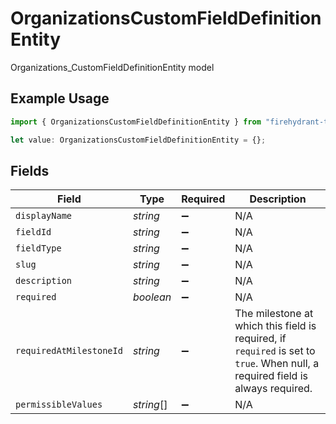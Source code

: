 # OrganizationsCustomFieldDefinitionEntity

Organizations_CustomFieldDefinitionEntity model

## Example Usage

```typescript
import { OrganizationsCustomFieldDefinitionEntity } from "firehydrant-typescript-sdk/models/components";

let value: OrganizationsCustomFieldDefinitionEntity = {};
```

## Fields

| Field                                                                                                                          | Type                                                                                                                           | Required                                                                                                                       | Description                                                                                                                    |
| ------------------------------------------------------------------------------------------------------------------------------ | ------------------------------------------------------------------------------------------------------------------------------ | ------------------------------------------------------------------------------------------------------------------------------ | ------------------------------------------------------------------------------------------------------------------------------ |
| `displayName`                                                                                                                  | *string*                                                                                                                       | :heavy_minus_sign:                                                                                                             | N/A                                                                                                                            |
| `fieldId`                                                                                                                      | *string*                                                                                                                       | :heavy_minus_sign:                                                                                                             | N/A                                                                                                                            |
| `fieldType`                                                                                                                    | *string*                                                                                                                       | :heavy_minus_sign:                                                                                                             | N/A                                                                                                                            |
| `slug`                                                                                                                         | *string*                                                                                                                       | :heavy_minus_sign:                                                                                                             | N/A                                                                                                                            |
| `description`                                                                                                                  | *string*                                                                                                                       | :heavy_minus_sign:                                                                                                             | N/A                                                                                                                            |
| `required`                                                                                                                     | *boolean*                                                                                                                      | :heavy_minus_sign:                                                                                                             | N/A                                                                                                                            |
| `requiredAtMilestoneId`                                                                                                        | *string*                                                                                                                       | :heavy_minus_sign:                                                                                                             | The milestone at which this field is required, if `required` is set to `true`. When null, a required field is always required. |
| `permissibleValues`                                                                                                            | *string*[]                                                                                                                     | :heavy_minus_sign:                                                                                                             | N/A                                                                                                                            |